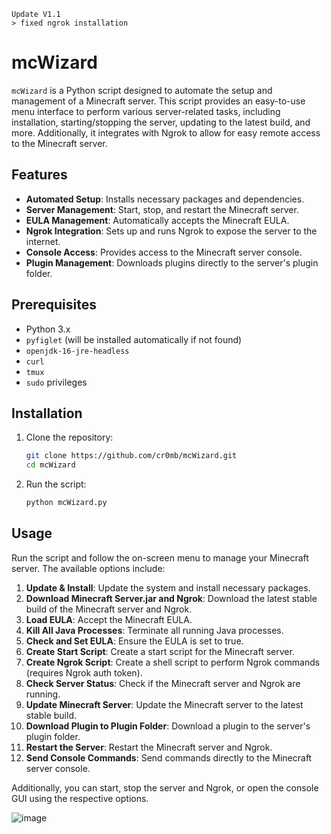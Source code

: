 ```
Update V1.1
> fixed ngrok installation
```

# mcWizard

`mcWizard` is a Python script designed to automate the setup and management of a Minecraft server. This script provides an easy-to-use menu interface to perform various server-related tasks, including installation, starting/stopping the server, updating to the latest build, and more. Additionally, it integrates with Ngrok to allow for easy remote access to the Minecraft server.

## Features

- **Automated Setup**: Installs necessary packages and dependencies.
- **Server Management**: Start, stop, and restart the Minecraft server.
- **EULA Management**: Automatically accepts the Minecraft EULA.
- **Ngrok Integration**: Sets up and runs Ngrok to expose the server to the internet.
- **Console Access**: Provides access to the Minecraft server console.
- **Plugin Management**: Downloads plugins directly to the server's plugin folder.

## Prerequisites

- Python 3.x
- `pyfiglet` (will be installed automatically if not found)
- `openjdk-16-jre-headless`
- `curl`
- `tmux`
- `sudo` privileges

## Installation

1. Clone the repository:
    ```sh
    git clone https://github.com/cr0mb/mcWizard.git
    cd mcWizard
    ```

2. Run the script:
    ```sh
    python mcWizard.py
    ```

## Usage

Run the script and follow the on-screen menu to manage your Minecraft server. The available options include:

1. **Update & Install**: Update the system and install necessary packages.
2. **Download Minecraft Server.jar and Ngrok**: Download the latest stable build of the Minecraft server and Ngrok.
3. **Load EULA**: Accept the Minecraft EULA.
4. **Kill All Java Processes**: Terminate all running Java processes.
5. **Check and Set EULA**: Ensure the EULA is set to true.
6. **Create Start Script**: Create a start script for the Minecraft server.
7. **Create Ngrok Script**: Create a shell script to perform Ngrok commands (requires Ngrok auth token).
8. **Check Server Status**: Check if the Minecraft server and Ngrok are running.
9. **Update Minecraft Server**: Update the Minecraft server to the latest stable build.
10. **Download Plugin to Plugin Folder**: Download a plugin to the server's plugin folder.
11. **Restart the Server**: Restart the Minecraft server and Ngrok.
12. **Send Console Commands**: Send commands directly to the Minecraft server console.

Additionally, you can start, stop the server and Ngrok, or open the console GUI using the respective options.

![image](https://github.com/Cr0mb/mcWizard/assets/137664526/56257246-51a2-40a2-8513-ee59d020ea4b)

